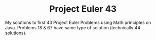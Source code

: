 <h1 align=center>Project Euler 43</h1>
My solutions to first 43 Project Euler Problems using Math principles on Java. Problems 18 & 67 have same type of solution (technically 44 solutions).
